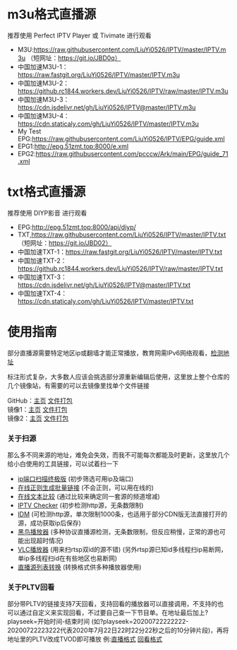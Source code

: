 # m3u格式直播源
推荐使用 Perfect IPTV Player 或 Tivimate 进行观看
- M3U:https://raw.githubusercontent.com/LiuYi0526/IPTV/master/IPTV.m3u （短网址：https://git.io/JBD0q）
- 中国加速M3U-1：https://raw.fastgit.org/LiuYi0526/IPTV/master/IPTV.m3u
- 中国加速M3U-2：https://github.rc1844.workers.dev/LiuYi0526/IPTV/raw/master/IPTV.m3u
- 中国加速M3U-3：https://cdn.jsdelivr.net/gh/LiuYi0526/IPTV@master/IPTV.m3u
- 中国加速M3U-4：https://cdn.staticaly.com/gh/LiuYi0526/IPTV/master/IPTV.m3u
- My Test EPG:https://raw.githubusercontent.com/LiuYi0526/IPTV/EPG/guide.xml
- EPG1:http://epg.51zmt.top:8000/e.xml
- EPG2:https://raw.githubusercontent.com/pcccw/Ark/main/EPG/guide_71.xml

# txt格式直播源
推荐使用 DIYP影音 进行观看
- EPG:http://epg.51zmt.top:8000/api/diyp/
- TXT,https://raw.githubusercontent.com/LiuYi0526/IPTV/master/IPTV.txt （短网址：https://git.io/JBD02）
- 中国加速TXT-1：https://raw.fastgit.org/LiuYi0526/IPTV/master/IPTV.txt
- 中国加速TXT-2：https://github.rc1844.workers.dev/LiuYi0526/IPTV/raw/master/IPTV.txt
- 中国加速TXT-3：https://cdn.jsdelivr.net/gh/LiuYi0526/IPTV@master/IPTV.txt
- 中国加速TXT-4：https://cdn.staticaly.com/gh/LiuYi0526/IPTV/master/IPTV.txt

# 使用指南
部分直播源需要特定地区ip或翻墙才能正常播放，教育网需IPv6网络观看，[检测地址](http://test-ipv6.com/)

标注形式复杂，大多数人应该会挑选部分源重新编辑后使用，这里放上整个仓库的几个镜像站，有需要的可以去镜像里找单个文件链接

GitHub：[主页](https://github.com/LiuYi0526/IPTV)  [文件打包](https://github.com/LiuYi0526/IPTV/archive/refs/heads/master.zip)  
镜像1：[主页](https://hub.fastgit.org/LiuYi0526/IPTV)  [文件打包](https://hub.fastgit.org/LiuYi0526/IPTV/archive/master.zip)  
镜像2：[主页](https://github.rc1844.workers.dev/LiuYi0526/IPTV)  [文件打包](https://github.rc1844.workers.dev/LiuYi0526/IPTV/archive/master.zip) 

### 关于扫源  
那么多不同来源的地址，难免会失效，而我不可能每次都能及时更新，这里放几个给小白使用的工具链接，可以试着扫一下  
- [ip端口扫描终极版](https://pan.baidu.com/s/1mhQyxhm) (初步筛选可用ip及端口)
- [在线正则生成批量链接](http://tools.jb51.net/aideddesign/ljscq) (不会正则，可以用在线的)
- [在线文本比较](http://wenbenbijiao.renrensousuo.com/) (通过比较来确定同一套源的频道增减)
- [IPTV Checker](http://www.downmsn.com/rjxz/23256.html) (初步检测http源，无条数限制)
- [IDM](http://www.internetdownloadmanager.com/) (可检测http源，单次限制1000条，也适用于部分CDN版无法直接打开的源，成功获取ip后保存)
- [黑鸟播放器](https://guihet.com/blackbird-player.html) (多种协议直播源检测，无条数限制，但反应稍慢，正常的源也可能出现超时情况)
- [VLC播放器](https://vlc.media/) (用来扫rtsp双id的源不错) (另外rtsp源已知id多线程扫ip易断网，单ip多线程扫id在有些地区也易断网)
- [直播源列表转换](https://guihet.com/tvlive-telelist.html) (转换格式供多种播放器使用)

### 关于PLTV回看 
部分带PLTV的链接支持7天回看，支持回看的播放器可以直接调用，不支持的也可以通过自定义来实现回看，不过要自己查一下节目单。在地址最后加上?playseek=开始时间-结束时间 (如?playseek=20200722222222-20200722223222代表2020年7月22日22时22分22秒之后的10分钟片段)，再将地址里的PLTV改成TVOD即可播放 例:[直播格式](http://183.207.248.108/ott.js.chinamobile.com/PLTV/3/224/3221227581/index.m3u8) [回看格式](http://183.207.248.108/ott.js.chinamobile.com/TVOD/3/224/3221227581/index.m3u8?playseek=20200722222222-20200722223222)
